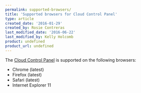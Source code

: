 ```yaml
---
permalink: supported-browsers/
title: 'Supported browsers for Cloud Control Panel'
type: article
created_date: '2016-01-29'
created_by: Rosie Contreras
last_modified_date: '2016-06-22'
last_modified_by: Kelly Holcomb
product: undefined
product_url: undefined
---
```



The [Cloud Control Panel](https://mycloud.rackspace.com/) is supported on the following browsers:

- Chrome (latest)
- Firefox (latest)
- Safari (latest)
- Internet Explorer 11
